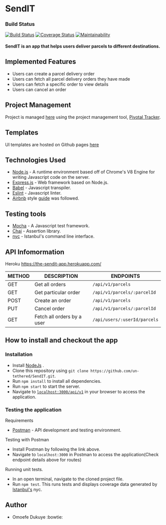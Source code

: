 # SendIT
### Build Status  
[![Build Status](https://travis-ci.org/un-tethered/SendIT.svg?branch=develop)](https://travis-ci.org/un-tethered/SendIT)
[![Coverage Status](https://coveralls.io/repos/github/un-tethered/SendIT/badge.svg?branch=develop&service=gihub)](https://coveralls.io/github/un-tethered/SendIT?branch=develop&service=gihub)
[![Maintainability](https://api.codeclimate.com/v1/badges/a99a88d28ad37a79dbf6/maintainability)](https://codeclimate.com/github/un-tethered/SendIT/maintainability)

#### SendIT is an app that helps users deliver parcels to different destinations.


## Implemented Features
* Users can create a parcel delivery order
* Users can fetch all parcel delivery orders they have made
* Users can fetch a specific order to view details
* Users can cancel an order


## Project Management
Project is managed [here](https://www.pivotaltracker.com/n/projects/2223621) using the project management tool, [Pivotal Tracker](https://www.pivotaltracker.com).

## Templates
UI templates are hosted on Github pages [here](https://un-tethered.github.io/SendIT/UI)

## Technologies Used
* [Node.js](https://nodejs.org) - A runtime environment based off of Chrome's V8 Engine for writing Javascript code on the server.
* [Express.js](https://expressjs.com) - Web framework based on Node.js.
* [Babel](https://babeljs.io) - Javascript transpiler.
* [Eslint](https://eslint.org/) - Javascript linter. 
* [Airbnb](https://www.npmjs.com/package/eslint-config-airbnb) style [guide](https://github.com/airbnb/javascript) was followed.

## Testing tools
* [Mocha](https://mochajs.org/) - A Javascript test framework.
* [Chai](http://chaijs.com) - Assertion library.
* [nyc](https://github.com/istanbuljs/nyc) - Istanbul's command line interface.

## API Infomormation
   Heroku  https://the-sendit-app.herokuapp.com/

  | METHOD  | DESCRIPTION                  |             ENDPOINTS                                |
  | --------| -------------                |          -------------------------------             |
  | GET     | Get all orders               |      `/api/v1/parcels`                               |
  | GET     | Get particular order         |    `/api/v1/parcels/:parcelId`                       |
  | POST    | Create an order              |    `/api/v1/parcels`                                 |
  | PUT     | Cancel order                 |     `/api/v1/parcels/:parcelId`                      | 
  | GET     | Fetch all orders by a user   |     `/api/users/:userId/parcels`                     | 
 

## How to install and checkout the app

### Installation
* Install [NodeJs](https://nodejs.org/en/download/) .
* Clone this repository using `git clone https://github.com/un-tethered/SendIT.git`.
* Run `npm install` to install all dependencies.
* Run `npm start` to start the server.
* Navigate to [`localhost:3000/api/v1`](localhost:3000/api/v1) in your browser to access the application.

### Testing the application
Requirements
* [Postman](https://www.getpostman.com/) - API development and testing environment.

Testing with Postman
* Install Postman by following the link above.
* Navigate to `localhost:3000` in Postman to access the application(Check endpoint details above for routes)


Running unit tests.
* In an open terminal, navigate to the cloned project file.
* Run `npm test`. This runs tests and displays coverage data generated by [Istanbul's](https://istanbul.js.org) nyc.

## Author
* Omoefe Dukuye :bowtie:
